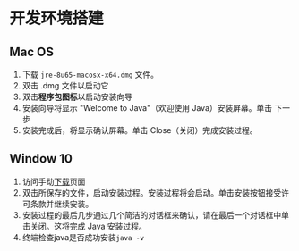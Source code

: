 # 开发环境搭建

## Mac OS

1. 下载 `jre-8u65-macosx-x64.dmg` 文件。
2. 双击 .dmg 文件以启动它
3. 双击**程序包图标**以启动安装向导
4. 安装向导将显示 "Welcome to Java"（欢迎使用 Java）安装屏幕。单击 下一步
5. 安装完成后，将显示确认屏幕。单击 Close（关闭）完成安装过程。

## Window 10

1. 访问手动[下载](https://www.java.com/zh_CN/download/)页面
2. 双击所保存的文件，启动安装过程。安装过程将会启动。单击安装按钮接受许可条款并继续安装。
3. 安装过程的最后几步通过几个简洁的对话框来确认，请在最后一个对话框中单击关闭。这将完成 Java 安装过程。
4. 终端检查java是否成功安装`java -v`